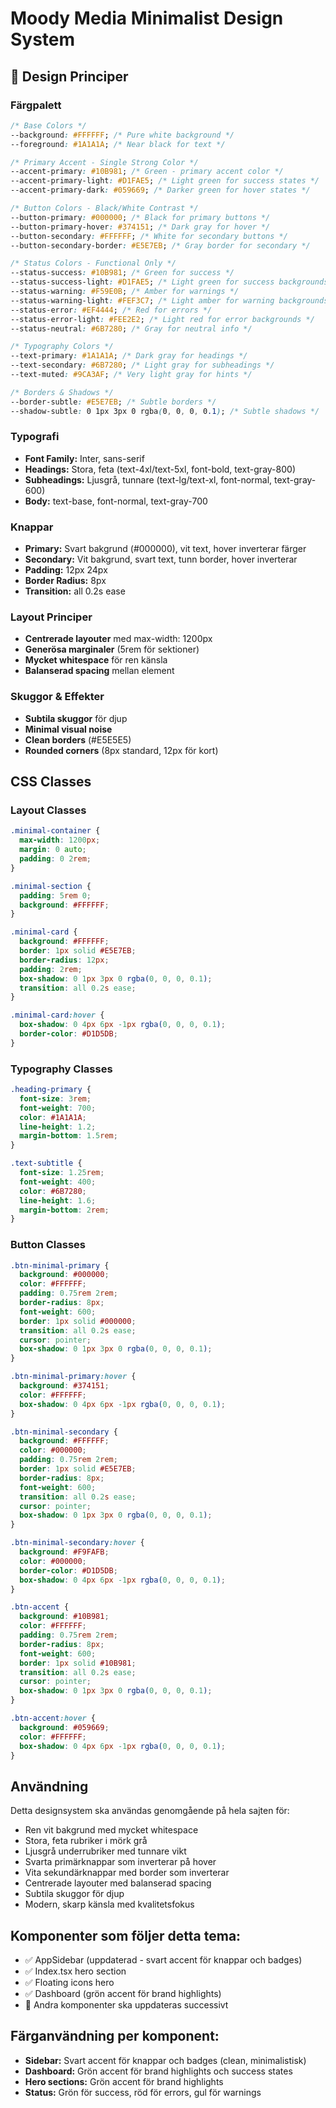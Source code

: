 # Moody Media Minimalist Design System

## 🎨 Design Principer

### Färgpalett
```css
/* Base Colors */
--background: #FFFFFF; /* Pure white background */
--foreground: #1A1A1A; /* Near black for text */

/* Primary Accent - Single Strong Color */
--accent-primary: #10B981; /* Green - primary accent color */
--accent-primary-light: #D1FAE5; /* Light green for success states */
--accent-primary-dark: #059669; /* Darker green for hover states */

/* Button Colors - Black/White Contrast */
--button-primary: #000000; /* Black for primary buttons */
--button-primary-hover: #374151; /* Dark gray for hover */
--button-secondary: #FFFFFF; /* White for secondary buttons */
--button-secondary-border: #E5E7EB; /* Gray border for secondary */

/* Status Colors - Functional Only */
--status-success: #10B981; /* Green for success */
--status-success-light: #D1FAE5; /* Light green for success backgrounds */
--status-warning: #F59E0B; /* Amber for warnings */
--status-warning-light: #FEF3C7; /* Light amber for warning backgrounds */
--status-error: #EF4444; /* Red for errors */
--status-error-light: #FEE2E2; /* Light red for error backgrounds */
--status-neutral: #6B7280; /* Gray for neutral info */

/* Typography Colors */
--text-primary: #1A1A1A; /* Dark gray for headings */
--text-secondary: #6B7280; /* Light gray for subheadings */
--text-muted: #9CA3AF; /* Very light gray for hints */

/* Borders & Shadows */
--border-subtle: #E5E7EB; /* Subtle borders */
--shadow-subtle: 0 1px 3px 0 rgba(0, 0, 0, 0.1); /* Subtle shadows */
```

### Typografi
- **Font Family:** Inter, sans-serif
- **Headings:** Stora, feta (text-4xl/text-5xl, font-bold, text-gray-800)
- **Subheadings:** Ljusgrå, tunnare (text-lg/text-xl, font-normal, text-gray-600)
- **Body:** text-base, font-normal, text-gray-700

### Knappar
- **Primary:** Svart bakgrund (#000000), vit text, hover inverterar färger
- **Secondary:** Vit bakgrund, svart text, tunn border, hover inverterar
- **Padding:** 12px 24px
- **Border Radius:** 8px
- **Transition:** all 0.2s ease

### Layout Principer
- **Centrerade layouter** med max-width: 1200px
- **Generösa marginaler** (5rem för sektioner)
- **Mycket whitespace** för ren känsla
- **Balanserad spacing** mellan element

### Skuggor & Effekter
- **Subtila skuggor** för djup
- **Minimal visual noise**
- **Clean borders** (#E5E5E5)
- **Rounded corners** (8px standard, 12px för kort)

## CSS Classes

### Layout Classes
```css
.minimal-container {
  max-width: 1200px;
  margin: 0 auto;
  padding: 0 2rem;
}

.minimal-section {
  padding: 5rem 0;
  background: #FFFFFF;
}

.minimal-card {
  background: #FFFFFF;
  border: 1px solid #E5E7EB;
  border-radius: 12px;
  padding: 2rem;
  box-shadow: 0 1px 3px 0 rgba(0, 0, 0, 0.1);
  transition: all 0.2s ease;
}

.minimal-card:hover {
  box-shadow: 0 4px 6px -1px rgba(0, 0, 0, 0.1);
  border-color: #D1D5DB;
}
```

### Typography Classes
```css
.heading-primary {
  font-size: 3rem;
  font-weight: 700;
  color: #1A1A1A;
  line-height: 1.2;
  margin-bottom: 1.5rem;
}

.text-subtitle {
  font-size: 1.25rem;
  font-weight: 400;
  color: #6B7280;
  line-height: 1.6;
  margin-bottom: 2rem;
}
```

### Button Classes
```css
.btn-minimal-primary {
  background: #000000;
  color: #FFFFFF;
  padding: 0.75rem 2rem;
  border-radius: 8px;
  font-weight: 600;
  border: 1px solid #000000;
  transition: all 0.2s ease;
  cursor: pointer;
  box-shadow: 0 1px 3px 0 rgba(0, 0, 0, 0.1);
}

.btn-minimal-primary:hover {
  background: #374151;
  color: #FFFFFF;
  box-shadow: 0 4px 6px -1px rgba(0, 0, 0, 0.1);
}

.btn-minimal-secondary {
  background: #FFFFFF;
  color: #000000;
  padding: 0.75rem 2rem;
  border: 1px solid #E5E7EB;
  border-radius: 8px;
  font-weight: 600;
  transition: all 0.2s ease;
  cursor: pointer;
  box-shadow: 0 1px 3px 0 rgba(0, 0, 0, 0.1);
}

.btn-minimal-secondary:hover {
  background: #F9FAFB;
  color: #000000;
  border-color: #D1D5DB;
  box-shadow: 0 4px 6px -1px rgba(0, 0, 0, 0.1);
}

.btn-accent {
  background: #10B981;
  color: #FFFFFF;
  padding: 0.75rem 2rem;
  border-radius: 8px;
  font-weight: 600;
  border: 1px solid #10B981;
  transition: all 0.2s ease;
  cursor: pointer;
  box-shadow: 0 1px 3px 0 rgba(0, 0, 0, 0.1);
}

.btn-accent:hover {
  background: #059669;
  color: #FFFFFF;
  box-shadow: 0 4px 6px -1px rgba(0, 0, 0, 0.1);
}
```

## Användning

Detta designsystem ska användas genomgående på hela sajten för:
- Ren vit bakgrund med mycket whitespace
- Stora, feta rubriker i mörk grå
- Ljusgrå underrubriker med tunnare vikt
- Svarta primärknappar som inverterar på hover
- Vita sekundärknappar med border som inverterar
- Centrerade layouter med balanserad spacing
- Subtila skuggor för djup
- Modern, skarp känsla med kvalitetsfokus

## Komponenter som följer detta tema:
- ✅ AppSidebar (uppdaterad - svart accent för knappar och badges)
- ✅ Index.tsx hero section
- ✅ Floating icons hero
- ✅ Dashboard (grön accent för brand highlights)
- 🔄 Andra komponenter ska uppdateras successivt

## Färganvändning per komponent:
- **Sidebar:** Svart accent för knappar och badges (clean, minimalistisk)
- **Dashboard:** Grön accent för brand highlights och success states
- **Hero sections:** Grön accent för brand highlights
- **Status:** Grön för success, röd för errors, gul för warnings
